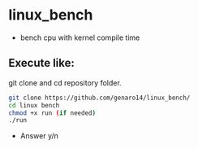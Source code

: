 # linux_bench
+ bench cpu with kernel compile time

## Execute like:
git clone and cd repository folder.
``` bash
git clone https://github.com/genaro14/linux_bench/
cd linux bench
chmod +x run (if needed)
./run
```
+ Answer y/n
